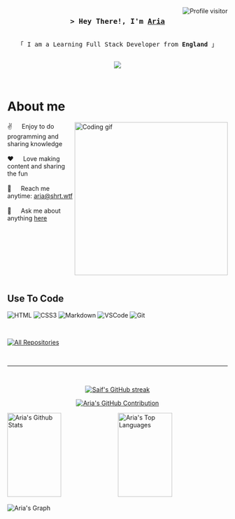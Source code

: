 <!--
<h2 align="center">
  Welcome to Aria World!
  <img src="https://media.giphy.com/media/hvRJCLFzcasrR4ia7z/giphy.gif" width="28">
</h2>
-->

<!--
<p align="center">
  <a href="https://github.com/AriasADev"><img src="https://readme-typing-svg.herokuapp.com/?lines=Self%20Taught%20Programmer;Front%20End%20Developer;1.5%2B%20years%20of%20coding%20experience;Always%20learning%20new%20things&center=true&width=380&height=45"></a>
</p>

 -->

<a href="https://komarev.com/ghpvc/?username=AriasADev">
  <img align="right" src="https://komarev.com/ghpvc/?username=AriasADev&label=Visitors&color=0e75b6&style=flat" alt="Profile visitor" />
</a>

<!-- Intro  -->
<h3 align="center">
        <samp>&gt; Hey There!, I'm
                <b><a target="_blank" href="https://twitter.com/AriasACutie">Aria</a></b>
        </samp>
</h3>


<p align="center"> 
  <samp>
    <br>
    「 I am a Learning Full Stack Developer from <b>England</b> 」
    <br>
    <br>
  </samp>
</p>

<p align="center">
 <a href="https://twitter.com/AriasACutie" target="_blank">
  <img src="https://img.shields.io/badge/Twitter-1DA1F2?style=for-the-badge&logo=twitter&logoColor=white" />
 </a>
</p>
<br />

<!-- About Section -->
 # About me
 
<p>
 <img align="right" width="350" src="https://media.giphy.com/media/v1.Y2lkPTc5MGI3NjExbzMwbGxiYW9rOXM5eHZyejFkZnlvdmZpOWoyaGlwaDc3MG1vajMyYyZlcD12MV9pbnRlcm5hbF9naWZfYnlfaWQmY3Q9Zw/64pRj2UItv4pDgP3a5/giphy.gif" alt="Coding gif" />
  
 ✌️ &emsp; Enjoy to do programming and sharing knowledge <br/><br/>
 ❤️ &emsp; Love making content and sharing the fun<br/><br/>
 📧 &emsp; Reach me anytime: <a href="mailto:Aria@shrt.wtf">aria@shrt.wtf</a> <br/><br/>
 💬 &emsp; Ask me about anything [here](https://github.com/AriasADev/AriasADev/issues)

</p>

<br/>
<br/>
<br/>
<br/>
<br/>
<br/>
<br/>



## Use To Code


![HTML](https://img.shields.io/badge/HTML5-E34F26?style=for-the-badge&logo=html5&logoColor=white)
![CSS3](https://img.shields.io/badge/CSS3-1572B6?style=for-the-badge&logo=css3&logoColor=white)
![Markdown](https://img.shields.io/badge/Markdown-000000?style=for-the-badge&logo=markdown&logoColor=white)
![VSCode](https://img.shields.io/badge/Visual_Studio-0078d7?style=for-the-badge&logo=visual%20studio&logoColor=white)
![Git](https://img.shields.io/badge/Git-F05032?style=for-the-badge&logo=git&logoColor=white)


<br/>

<p align="left">
  <a href="https://github.com/AriasADev?tab=repositories" target="_blank"><img alt="All Repositories" title="All Repositories" src="https://img.shields.io/badge/-All%20Repos-2962FF?style=for-the-badge&logo=koding&logoColor=white"/></a>
</p>

<br/>
<hr/>
<br/>

<p align="center">
  <a href="https://github.com/AriasADev">
    <img src="https://github-readme-streak-stats.herokuapp.com/?user=AriasADev&theme=radical&border=7F3FBF&background=0D1117" alt="Saif's GitHub streak"/>
  </a>
</p>

<p align="center">
  <a href="https://github.com/AriasADev">
    <img src="https://github-profile-summary-cards.vercel.app/api/cards/profile-details?username=AriasADev&theme=radical" alt="Aria's GitHub Contribution"/>
  </a>
</p>

<a> 
    <a href="https://github.com/AriasADev"><img alt="Aria's Github Stats" src="https://denvercoder1-github-readme-stats.vercel.app/api?username=AriasADev&show_icons=true&count_private=true&theme=react&border_color=7F3FBF&bg_color=0D1117&title_color=F85D7F&icon_color=F8D866" height="192px" width="49.5%"/></a>
  <a href="https://github.com/AriasADev"><img alt="Aria's Top Languages" src="https://denvercoder1-github-readme-stats.vercel.app/api/top-langs/?username=AriasADev&langs_count=8&layout=compact&theme=react&border_color=7F3FBF&bg_color=0D1117&title_color=F85D7F&icon_color=F8D866" height="192px" width="49.5%"/></a>
  <br/>
</a>


![Aria's Graph](https://github-readme-activity-graph.vercel.app/graph?username=AriasADev&custom_title=Aria's%20GitHub%20Activity%20Graph&bg_color=0D1117&color=7F3FBF&line=7F3FBF&point=7F3FBF&area_color=FFFFFF&title_color=FFFFFF&area=true)

